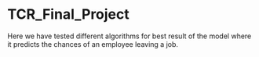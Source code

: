 # TCR_Final_Project
Here we have tested different algorithms for best result of the model where it predicts the chances of an employee leaving a job. 
